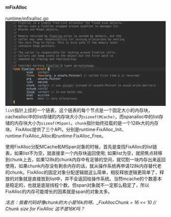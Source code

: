 #### **mFixAlloc**

runtime/mfixalloc.go![](/assets/mfixAlloc.png)`list`指针上挂的一个链表，这个链表的每个节点是一个固定大小的内存块，cachealloc中的list存储的内存块大小为`sizeof(MCache)`，而spanalloc中的list存储的内存块大小为`sizeof(MSpan)`。`chunk`指针始终挂载的是一个128k大的内存块。 FixAlloc提供了三个API，分别是runtime·FixAlloc\_Init、runtime·FixAlloc\_Alloc和runtime·FixAlloc\_Free。

使用FixAlloc分配MCache和MSpan对象的时候，首先是查找FixAlloc的list链表，如果list不为空，就直接拿一个内存块返回使用; 如果list为空，就把焦点转移到chunk上去，如果128k的chunk内存中有足够的空间，就切割一块内存出来返回使用，如果chunk内存没有剩余内存的话，就从操作系统再申请128k内存替代老的chunk。FixAlloc的固定对象分配逻辑就这么简单，相反释放逻辑更简单了，释放的对象就是直接放到list中，并不会返回给操作系统。当然mcache的个数基本是稳定的，也就是底层线程个数，但span对象就不一定那么稳定了，所以FixAlloc的内存可能增长的因素就是span的对象太多。

_洺吉：我看代码好像chunk的大小是16k的呀。\_FixAllocChunk  = 16 &lt;&lt; 10               // Chunk size for FixAlloc 这不是16K吗？_

